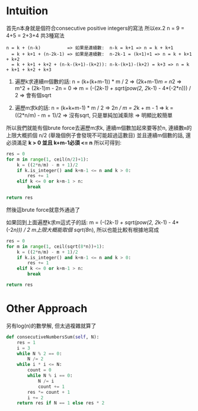 # Intuition

首先n本身就是個符合consecutive positive integers的寫法
所以ex.2 n = 9 = 4+5 = 2+3+4 共3種寫法

```
n = k + (n-k)          => 如果是連續數:  n-k = k+1 => n = k + k+1
  = k + k+1 + (n-2k-1) => 如果是連續數:  n-2k-1 = (k+1)+1 => n = k + k+1 + k+2
  = k + k+1 + k+2 + (n-k-(k+1)-(k+2)): n-k-(k+1)-(k+2) = k+3 => n = k + k+1 + k+2 + k+3
```

1. 遍歷k求連續m個數的話: n = (k+(k+m-1)) * m / 2
=> (2k+m-1)*m = n*2 
=> m^2 + (2k-1)m - 2n = 0 => m = (-(2*k-1) + sqrt(pow(2, 2*k-1) - 4*(-2*n))) / 2
=> 會有個sqrt

2. 遍歷m求k的話: n = (k+k+m-1) * m / 2
=> 2*n / m = 2*k + m - 1
=> k = ((2*n/m) - m + 1)/2
=> 沒有sqrt, 只是單純加減乘除 => 明顯比較簡單

所以我們就能有個brute force去遍歷m求k, 連續m個數加起來要等於n, 連續數`m`的上限大概抓個 n/2 (舉幾個例子會發現不可能超過這數目)
並且連續m個數的話, 還必須滿足 **k > 0 並且 k+m-1必須 <= n**
所以可得到:

```py
res = 0
for m in range(1, ceil(n/2)+1):
    k = ((2*n/m) - m + 1)/2
    if k.is_integer() and k+m-1 <= n and k > 0:
        res += 1
    elif k <= 0 or k+m-1 > n:
        break

return res
```

然後這brute force就意外通過了

如果回到上面遍歷k求m這式子的話: m = (-(2*k-1) + sqrt(pow(2, 2*k-1) - 4*(-2*n))) / 2
m上限大概能取個 sqrt(8*n), 所以也能比較有根據地寫成

```py
res = 0
for m in range(1, ceil(sqrt(8*n))+1):
    k = ((2*n/m) - m + 1)/2
    if k.is_integer() and k+m-1 <= n and k > 0:
        res += 1
    elif k <= 0 or k+m-1 > n:
        break

return res
```

# Other Approach

另有log(n)的數學解, 但太過複雜就算了

```py
def consecutiveNumbersSum(self, N):
    res = 1
    i = 3
    while N % 2 == 0:
        N /= 2
    while i * i <= N:
        count = 0
        while N % i == 0:
            N /= i
            count += 1
        res *= count + 1
        i += 2
    return res if N == 1 else res * 2
```